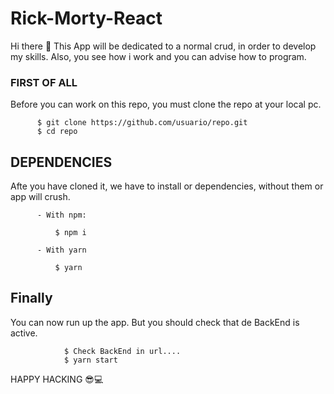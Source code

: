 # Rick-Morty-React

Hi there 👋
This App will be dedicated to a normal crud, in order to develop my skills.
Also, you see how i work and you can advise how to program.

### FIRST OF ALL
Before you can work on this repo, you must clone the repo at your local pc.

          $ git clone https://github.com/usuario/repo.git
          $ cd repo
          
## DEPENDENCIES
Afte you have cloned it, we have to install or dependencies, without them or app will crush.

          - With npm:
          
              $ npm i
              
          - With yarn
          
              $ yarn
              
## Finally
You can now run up the app. But you should check that de BackEnd is active.

                $ Check BackEnd in url....
                $ yarn start


 HAPPY HACKING 😎💻
